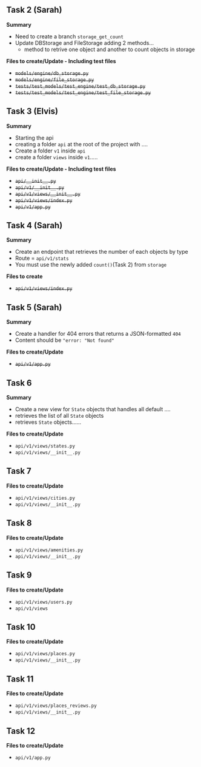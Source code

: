 ## Task 2 (Sarah)

**Summary**

-   Need to create a branch `storage_get_count`
-   Update DBStorage and FileStorage adding 2 methods...
    -   method to retrive one object and another to count objects in storage

**Files to create/Update - Including test files**

-   ~~`models/engine/db_storage.py`~~
-   ~~`models/engine/file_storage.py`~~
-   ~~`tests/test_models/test_engine/test_db_storage.py`~~
-   ~~`tests/test_models/test_engine/test_file_storage.py`~~

## Task 3 (Elvis)

**Summary**

-   Starting the api
-   creating a folder `api` at the root of the project with ....
-   Create a folder `v1` inside `api`
-   create a folder `views` inside `v1`.....

**Files to create/Update - Including test files**

-   ~~`api/__init__.py`~~
-   ~~`api/v1/__init__.py`~~
-   ~~`api/v1/views/__init__.py`~~
-   ~~`api/v1/views/index.py`~~
-   ~~`api/v1/app.py`~~

## Task 4 (Sarah)

**Summary**

-   Create an endpoint that retrieves the number of each objects by type
-   Route = `api/v1/stats`
-   You must use the newly added `count()`(Task 2) from `storage`

**Files to create**

-   ~~`api/v1/views/index.py`~~

## Task 5 (Sarah)

**Summary**

-   Create a handler for 404 errors that returns a JSON-formatted `404`
-   Content should be `"error: "Not found"`

**Files to create/Update**

-   ~~`api/v1/app.py`~~

## Task 6

**Summary**

-   Create a new view for `State` objects that handles all default ....
-   retrieves the list of all `State` objects
-   retrieves `State` objects......

**Files to create/Update**

-   `api/v1/views/states.py`
-   `api/v1/views/__init__.py`

## Task 7

**Files to create/Update**

-   `api/v1/views/cities.py`
-   `api/v1/views/__init__.py`

## Task 8

**Files to create/Update**

-   `api/v1/views/amenities.py`
-   `api/v1/views/__init__.py`

## Task 9

**Files to create/Update**

-   `api/v1/views/users.py`
-   `api/v1/views`

## Task 10

**Files to create/Update**

-   `api/v1/views/places.py`
-   `api/v1/views/__init__.py`

## Task 11

**Files to create/Update**

-   `api/v1/views/places_reviews.py`
-   `api/v1/views/__init__.py`

## Task 12

**Files to create/Update**

-   `api/v1/app.py`
